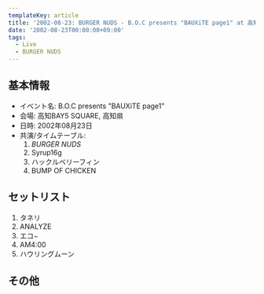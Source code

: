 ```yaml
---
templateKey: article
title: '2002-08-23: BURGER NUDS - B.O.C presents "BAUXiTE page1" at 高知BAY5 SQUARE'
date: '2002-08-23T00:00:00+09:00'
tags:
  - Live
  - BURGER NUDS
---
```

## 基本情報

* イベント名: B.O.C presents "BAUXiTE page1"
* 会場: 高知BAY5 SQUARE, 高知県
* 日時: 2002年08月23日
* 共演/タイムテーブル:
  1. *BURGER NUDS*
  1. Syrup16g
  1. ハックルベリーフィン
  1. BUMP OF CHICKEN

## セットリスト

1. タネリ
1. ANALYZE
1. エコ−
1. AM4:00
1. ハウリングムーン

## その他


